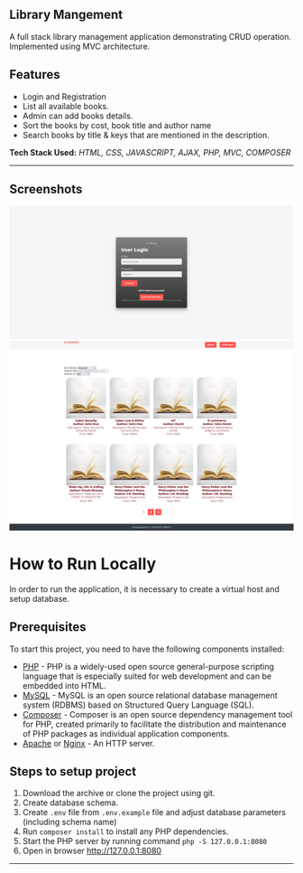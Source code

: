 ## Library Mangement

A full stack library management application demonstrating CRUD operation. Implemented using MVC architecture.

## Features

- Login and Registration
- List all available books.
- Admin can add books details.
- Sort the books by cost, book title and author name
- Search books by title & keys that are mentioned in the description.

**Tech Stack Used:** *HTML, CSS, JAVASCRIPT, AJAX, PHP, MVC, COMPOSER*

------

## Screenshots
![alt text](public/img/login.png "Login Page")
![alt text](public/img/home.png "Homepage Page")

# How to Run Locally

In order to run the application, it is necessary to create a virtual host and setup database.

## Prerequisites

To start this project, you need to have the following components installed:

* [PHP](http://php.net) - PHP is a widely-used open source general-purpose scripting language that is especially suited for web development and can be embedded into HTML.
* [MySQL](https://www.mysql.com) - MySQL is an open source relational database management system (RDBMS) based on Structured Query Language (SQL).
* [Composer](https://getcomposer.org) - Composer is an open source dependency management tool for PHP, created primarily to facilitate the distribution and maintenance of PHP packages as individual application components.
* [Apache](https://httpd.apache.org) or [Nginx](https://www.nginx.com) - An HTTP server.


## Steps to setup project

1. Download the archive or clone the project using git.
2. Create database schema.
3. Create `.env` file from `.env.example` file and adjust database parameters (including schema name)
4. Run `composer install` to install any PHP dependencies.
5. Start the PHP server by running command `php -S 127.0.0.1:8080` 
6. Open in browser http://127.0.0.1:8080

------
